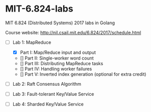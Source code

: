 # MIT-6.824-labs
MIT 6.824 (Distributed Systems) 2017 labs in Golang

Course website: http://nil.csail.mit.edu/6.824/2017/schedule.html

* [ ] Lab 1: MapReduce
	- [x] Part I: Map/Reduce input and output
	- [] Part II: Single-worker word count
	- [] Part III: Distributing MapReduce tasks
	- [] Part IV: Handling worker failures
	- [] Part V: Inverted index generation (optional for extra credit)

* [ ] Lab 2: Raft Consensus Algorithm

* [ ] Lab 3: Fault-tolerant Key/Value Service

* [ ] Lab 4: Sharded Key/Value Service
